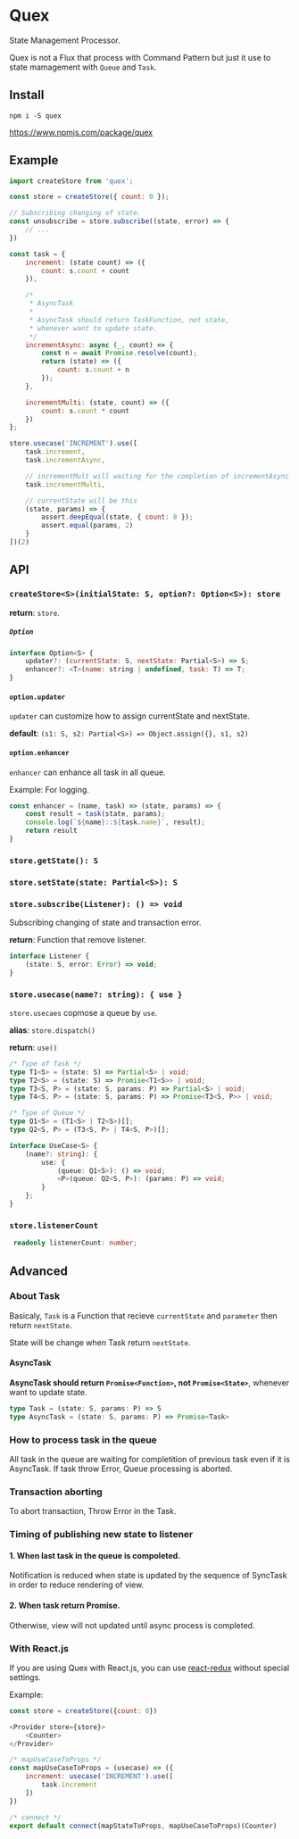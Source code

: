 # Quex

State Management Processor.

Quex is not a Flux that process with Command Pattern but just it use to state mamagement with `Queue` and `Task`.

## Install

```
npm i -S quex
```

https://www.npmjs.com/package/quex

## Example

```js
import createStore from 'quex';

const store = createStore({ count: 0 });

// Subscribing changing of state.
const unsubscribe = store.subscribe((state, error) => {
	// ...
})

const task = {
    increment: (state count) => ({
        count: s.count + count
    }),

    /*
     * AsyncTask
     *
     * AsyncTask should return TaskFunction, not state,
     * whenever want to update state.
     */
    incrementAsync: async (_, count) => {
        const n = await Promise.resolve(count);
        return (state) => ({
            count: s.count + n
        });
    },

    incrementMulti: (state, count) => ({
        count: s.count * count
    })
};

store.usecase('INCREMENT').use([
	task.increment,
	task.incrementAsync,

	// incrementMult will waiting for the completion of incrementAsync
	task.incrementMulti,

	// currentState will be this
	(state, params) => {
		assert.deepEqual(state, { count: 8 });
		assert.equal(params, 2)
	}
])(2)
```


## API

### `createStore<S>(initialState: S, option?: Option<S>): store`

**return**: `store`.

##### `Option`

```js
interface Option<S> {
    updater?: (currentState: S, nextState: Partial<S>) => S;
    enhancer?: <T>(name: string | undefined, task: T) => T;
}
```

#### `option.updater`

`updater` can customize how to assign currentState and nextState.

**default**: `(s1: S, s2: Partial<S>) => Object.assign({}, s1, s2)`

#### `option.enhancer`

`enhancer` can enhance all task in all queue.

Example: For logging.

```js
const enhancer = (name, task) => (state, params) => {
    const result = task(state, params);
    console.log(`${name}::${task.name}`, result);
    return result
}
```


### `store.getState(): S`

### `store.setState(state: Partial<S>): S`

### `store.subscribe(Listener): () => void`

Subscribing changing of state and transaction error.

**return**: Function that remove listener.

```ts
interface Listener {
	(state: S, error: Error) => void;
}
```

### `store.usecase(name?: string): { use }`

`store.usecaes` copmose a queue by `use`.

**alias**: `store.dispatch()`

**return**: `use()`

```ts
/* Type of Task */
type T1<S> = (state: S) => Partial<S> | void;
type T2<S> = (state: S) => Promise<T1<S>> | void;
type T3<S, P> = (state: S, params: P) => Partial<S> | void;
type T4<S, P> = (state: S, params: P) => Promise<T3<S, P>> | void;

/* Type of Queue */
type Q1<S> = (T1<S> | T2<S>)[];
type Q2<S, P> = (T3<S, P> | T4<S, P>)[];

interface UseCase<S> {
    (name?: string): {
        use: {
            (queue: Q1<S>): () => void;
            <P>(queue: Q2<S, P>): (params: P) => void;
        }
    };
}
```

### `store.listenerCount`

```ts
 readonly listenerCount: number;
```

## Advanced

### About Task

Basicaly, `Task` is a Function that recieve `currentState` and `parameter` then return `nextState`.

State will be change when Task return `nextState`.

#### AsyncTask

**AsyncTask should return `Promise<Function>`, not `Promise<State>`**, whenever want to update state.

```ts
type Task = (state: S, params: P) => S
type AsyncTask = (state: S, params: P) => Promise<Task>
```

### How to process task in the queue

All task in the queue are waiting for completition of previous task even if it is AsyncTask. If task throw Error, Queue processing is aborted.


### Transaction aborting

To abort transaction, Throw Error in the Task.


### Timing of publishing new state to listener

#### 1. When last task in the queue is compoleted.

Notification is reduced when state is updated by the sequence of SyncTask in order to reduce rendering of view.

#### 2. When task return Promise.

Otherwise, view will not updated until async process is completed.

### With React.js

If you are using Quex with React.js, you can use [react-redux](https://github.com/reactjs/react-redux) without special settings.

Example:

```js
const store = createStore({count: 0})

<Provider store={store}>
	<Counter>
</Provider>
```

```js
/* mapUseCaseToProps */
const mapUseCaseToProps = (usecase) => ({
	increment: usecase('INCREMENT').use([
 		task.increment
 	])
})

/* connect */
export default connect(mapStateToProps, mapUseCaseToProps)(Counter)
```